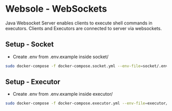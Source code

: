 # Websole - WebSockets

Java Websocket Server enables clients to execute shell commands in executors. Clients and Executors are connected to server via websockets.

## Setup - Socket
- Create .env from .env.example inside socket/

```bash
sudo docker-compose -f docker-compose.socket.yml --env-file=socket/.env up
```

## Setup - Executor
- Create .env from .env.example inside executor/

```bash
sudo docker-compose -f docker-compose.executor.yml --env-file=executor/.env up
```
